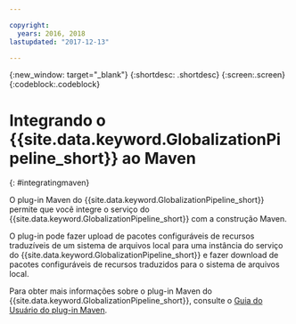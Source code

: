 ```yaml
---

copyright:
  years: 2016, 2018
lastupdated: "2017-12-13"

---
```


{:new_window: target="_blank"}
{:shortdesc: .shortdesc}
{:screen:.screen}
{:codeblock:.codeblock}

# Integrando o {{site.data.keyword.GlobalizationPipeline_short}} ao Maven
{: #integratingmaven}


O plug-in Maven do {{site.data.keyword.GlobalizationPipeline_short}} permite que você integre o serviço do {{site.data.keyword.GlobalizationPipeline_short}} com a construção Maven.

O plug-in pode fazer upload de pacotes configuráveis de recursos traduzíveis de um sistema de arquivos local para uma instância do serviço do {{site.data.keyword.GlobalizationPipeline_short}} e fazer download de pacotes configuráveis de recursos traduzidos para o sistema de arquivos local. 

Para obter mais informações sobre o plug-in Maven do {{site.data.keyword.GlobalizationPipeline_short}}, consulte o [Guia do Usuário do plug-in Maven](https://github.com/IBM-Cloud/gp-java-tools/blob/master/gp-maven-plugin/README.md).
